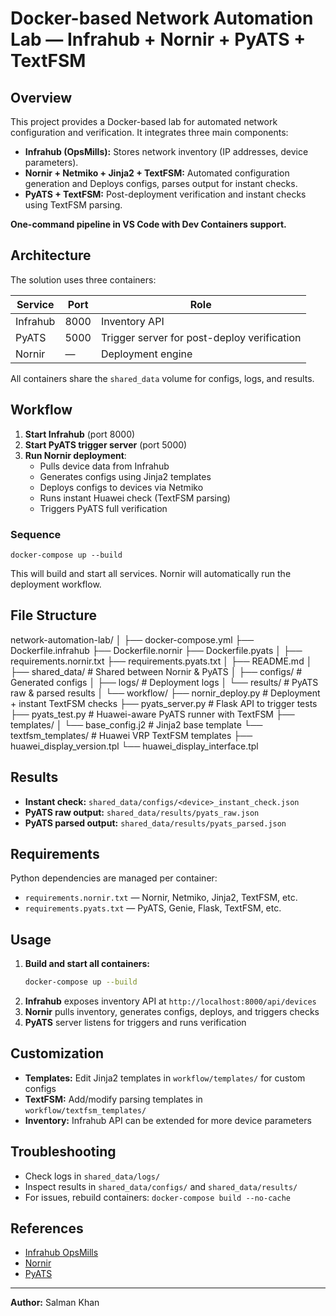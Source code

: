 # Docker-based Network Automation Lab — Infrahub + Nornir + PyATS + TextFSM

## Overview
This project provides a Docker-based lab for automated network configuration and verification. It integrates three main components:

- **Infrahub (OpsMills):** Stores network inventory (IP addresses, device parameters).
- **Nornir + Netmiko + Jinja2 + TextFSM:** Automated configuration generation and Deploys configs, parses output for instant checks.
- **PyATS + TextFSM:** Post-deployment verification and instant checks using TextFSM parsing.

**One-command pipeline in VS Code with Dev Containers support.**

## Architecture
The solution uses three containers:

| Service   | Port  | Role                                      |
|-----------|-------|-------------------------------------------|
| Infrahub  | 8000  | Inventory API                             |
| PyATS     | 5000  | Trigger server for post-deploy verification|
| Nornir    | —     | Deployment engine                         |

All containers share the `shared_data` volume for configs, logs, and results.

## Workflow
1. **Start Infrahub** (port 8000)
2. **Start PyATS trigger server** (port 5000)
3. **Run Nornir deployment**:
    - Pulls device data from Infrahub
    - Generates configs using Jinja2 templates
    - Deploys configs to devices via Netmiko
    - Runs instant Huawei check (TextFSM parsing)
    - Triggers PyATS full verification

### Sequence
```
docker-compose up --build
```
This will build and start all services. Nornir will automatically run the deployment workflow.

## File Structure

network-automation-lab/
│
├── docker-compose.yml
├── Dockerfile.infrahub
├── Dockerfile.nornir
├── Dockerfile.pyats
│
├── requirements.nornir.txt
├── requirements.pyats.txt
│
├── README.md
│
├── shared_data/                  # Shared between Nornir & PyATS
│   ├── configs/                   # Generated configs
│   ├── logs/                      # Deployment logs
│   └── results/                   # PyATS raw & parsed results
│
└── workflow/
    ├── nornir_deploy.py           # Deployment + instant TextFSM checks
    ├── pyats_server.py            # Flask API to trigger tests
    ├── pyats_test.py              # Huawei-aware PyATS runner with TextFSM
    ├── templates/
    │   └── base_config.j2         # Jinja2 base template
    └── textfsm_templates/         # Huawei VRP TextFSM templates
        ├── huawei_display_version.tpl
        └── huawei_display_interface.tpl


## Results

- **Instant check:** `shared_data/configs/<device>_instant_check.json`
- **PyATS raw output:** `shared_data/results/pyats_raw.json`
- **PyATS parsed output:** `shared_data/results/pyats_parsed.json`

## Requirements

Python dependencies are managed per container:

- `requirements.nornir.txt` — Nornir, Netmiko, Jinja2, TextFSM, etc.
- `requirements.pyats.txt` — PyATS, Genie, Flask, TextFSM, etc.

## Usage

1. **Build and start all containers:**
    ```bash
    docker-compose up --build
    ```
2. **Infrahub** exposes inventory API at `http://localhost:8000/api/devices`
3. **Nornir** pulls inventory, generates configs, deploys, and triggers checks
4. **PyATS** server listens for triggers and runs verification

## Customization

- **Templates:** Edit Jinja2 templates in `workflow/templates/` for custom configs
- **TextFSM:** Add/modify parsing templates in `workflow/textfsm_templates/`
- **Inventory:** Infrahub API can be extended for more device parameters

## Troubleshooting

- Check logs in `shared_data/logs/`
- Inspect results in `shared_data/configs/` and `shared_data/results/`
- For issues, rebuild containers: `docker-compose build --no-cache`

## References

- [Infrahub OpsMills](https://opsmills.com/infrahub)
- [Nornir](https://nornir.readthedocs.io/en/latest/)
- [PyATS](https://developer.cisco.com/pyats/)

---
**Author:** Salman Khan